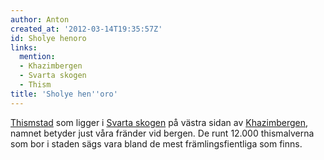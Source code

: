 ```yaml
---
author: Anton
created_at: '2012-03-14T19:35:57Z'
id: Sholye henoro
links:
  mention:
  - Khazimbergen
  - Svarta skogen
  - Thism
title: 'Sholye hen''oro'
---
```


[Thismstad] som ligger i [Svarta skogen] på västra sidan av [Khazimbergen], namnet betyder just våra
fränder vid bergen. De runt 12.000 thismalverna som bor i staden sägs vara bland de mest
främlingsfientliga som finns.

  [Thismstad]: Thism
  [Svarta skogen]: Svarta_skogen
  [Khazimbergen]: Khazimbergen
